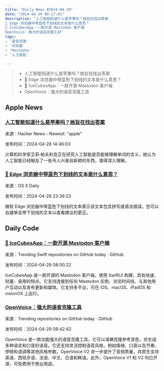 ```yaml
---
title: "Daily News #2024-04-29"
date: "2024-04-29 09:17:45"
description: "人工智能知道什么是苹果吗？她旨在找出答案
🤔 Edge 浏览器中带蓝色下划线的文本是什么意思？
🧊 IceCubesApp：一款开源 Mastodon 客户端
OpenVoice：强大的语音克隆工具"
tags: 
- '语音克隆'
- '浏览器'
- 'Mastodon'
- '人工智能'

---
```


> - 人工智能知道什么是苹果吗？她旨在找出答案
> - 🤔 Edge 浏览器中带蓝色下划线的文本是什么意思？
> - 🧊 IceCubesApp：一款开源 Mastodon 客户端
> - OpenVoice：强大的语音克隆工具

## Apple News

### [人工智能知道什么是苹果吗？她旨在找出答案](https://www.quantamagazine.org/does-ai-know-what-an-apple-is-she-aims-to-find-out-20240425/)

来源：Hacker News - Newest: "apple"

发布时间：2024-04-28 14:46:03

计算机科学家艾莉·帕夫利克正在研究人工智能是否能够理解单词的含义，她认为人工智能已经触及了一些令人兴奋且新颖的东西，值得深入理解。

### [🤔 Edge 浏览器中带蓝色下划线的文本是什么意思？](https://osxdaily.com/2024/04/28/what-do-blue-underlines-on-text-mean-in-microsoft-edge/)

来源：OS X Daily

发布时间：2024-04-28 23:39:23

微软 Edge 浏览器中带蓝色下划线的文本表示该文本包含拼写或语法错误。您可以右键单击带下划线的文本以查看建议的更正。

## Daily Code

### [🧊 IceCubesApp：一款开源 Mastodon 客户端](https://github.com/Dimillian/IceCubesApp)

来源：Trending Swift repositories on GitHub today · GitHub

发布时间：2024-04-29 08:00:22

IceCubesApp 是一款开源的 Mastodon 客户端，使用 SwiftUI 构建，具有快速、轻量、易用的特点。它支持连接到任何 Mastodon 实例、浏览时间线、与其他用户互动以及发布更新和媒体。它支持多平台，可在 iOS、macOS、iPadOS 和 visionOS 上运行。

### [OpenVoice：强大的语音克隆工具](https://github.com/myshell-ai/OpenVoice)

来源：Trending repositories on GitHub today · GitHub

发布时间：2024-04-29 08:42:42

OpenVoice 是一款功能强大的语音克隆工具，它可以准确克隆参考音色，并生成多种语言和口音的语音。它还支持灵活控制语音风格，例如情绪、口音以及节奏、停顿和语调等其他风格参数。OpenVoice V2 进一步提升了音频质量，并原生支持英语、西班牙语、法语、中文、日语和韩语。此外，OpenVoice V1 和 V2 均已开源，可免费用于商业用途。
